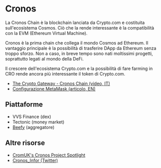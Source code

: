 # Cronos

La Cronos Chain è la blockchain lanciata da Crypto.com e costituita sull'ecosistema Cosmos. Ciò che la rende interessante è la compatibilità con la EVM (Ethereum Virtual Machine).

Cronos è la prima chain che collega il mondo Cosmos ad Ethereum. Il vantaggio principale è la possibilità di trasferire DApp da Ethereum senza troppo sforzo. Non a caso, in breve tempo sono nati moltissimi progetti, soprattutto legati al mondo della DeFi.

Il crescere dell'ecosistema Crypto.com e la possibilità di fare farming in CRO rende ancora più interessante il token di Crypto.com.

- [The Crypto Gateway - Cronos Chain (video, IT)](https://youtu.be/sBx4Bs31Prg)
- [Configurazione MetaMask (articolo, EN)](https://cronos.crypto.org/docs/getting-started/metamask.html#connecting-to-the-cronos-mainnet-beta)

## Piattaforme

- VVS Finance (dex)
- Tectonic (money market)
- [Beefy](https://app.beefy.finance/#/cronos) (aggregatore)

## Altre risorse

- [CromUK's Cronos Project Spotlight](https://airtable.com/shrFtMD61leDezvRM/tblBHDX8RBNUOP5BG)
- [Cronos_Infor (Twitter)](https://twitter.com/cronos_infor)
